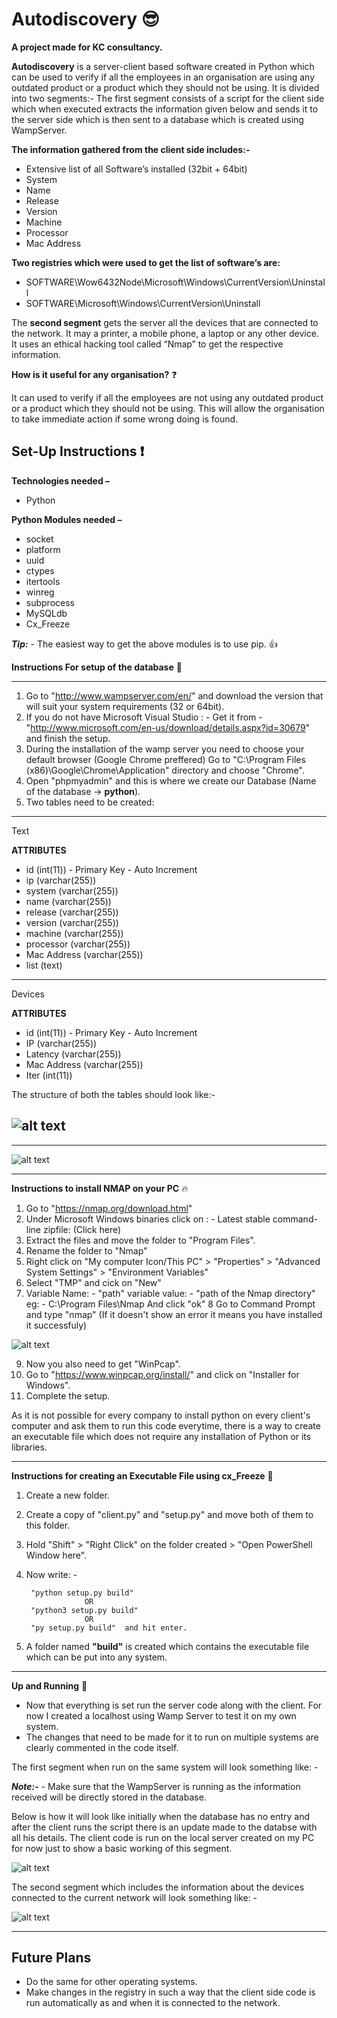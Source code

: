 # Autodiscovery :sunglasses:


**A project made for KC consultancy.**

**Autodiscovery** is a server-client based software created in Python which can be used to verify if all the employees in an organisation are using any outdated product or a product which they should not be using. It is divided into two segments:- 
The first segment consists of a script for the client side which when executed extracts the information given below and sends it to the server side which is then sent to a database which is created using WampServer.

**The information gathered from the client side includes:-**

+ Extensive list of all Software’s installed (32bit + 64bit)
+ System
+	Name
+	Release
+	Version
+	Machine
+	Processor
+	Mac Address

**Two registries which were used to get the list of software’s are:**

+	SOFTWARE\Wow6432Node\Microsoft\Windows\CurrentVersion\Uninstall
+	SOFTWARE\Microsoft\Windows\CurrentVersion\Uninstall

The **second segment** gets the server all the devices that are connected to the network. It may a printer, a mobile phone, a laptop or any other device. It uses an ethical hacking tool called “Nmap” to get the respective information. 

**How is it useful for any organisation?** :question:

It can used to verify if all the employees are not using any outdated product or a product which they should not be using. This will allow the organisation to take immediate action if some wrong doing is found.

## Set-Up Instructions :exclamation:


**Technologies needed –**
+ Python

**Python Modules needed –**
+ socket
+ platform
+ uuid
+ ctypes
+ itertools
+ winreg
+ subprocess
+ MySQLdb
+ Cx_Freeze

**_Tip:_** - The easiest way to get the above modules is to use pip. :thumbsup:

**Instructions For setup of the database** :newspaper:

-----------------------------------------

1. Go to "http://www.wampserver.com/en/" and download the version that will suit your system requirements (32 or 64bit).
2. If you do not have Microsoft Visual Studio : - 
Get it from -  "http://www.microsoft.com/en-us/download/details.aspx?id=30679" and finish the setup.
3. During the installation of the wamp server you need to choose your default browser (Google Chrome preffered)
Go to "C:\Program Files (x86)\Google\Chrome\Application" directory and choose "Chrome".
4. Open "phpmyadmin" and this is where we create our Database (Name of the database -> **python**).
5. Two tables need to be created:

--------
Text


**ATTRIBUTES**

+ id (int(11)) - Primary Key - Auto Increment
+ ip (varchar(255))
+ system (varchar(255))
+ name (varchar(255))
+ release (varchar(255))
+ version (varchar(255))
+ machine (varchar(255))
+ processor (varchar(255))
+ Mac Address (varchar(255))
+ list (text)

--------
Devices


**ATTRIBUTES**
+ id (int(11)) - Primary Key - Auto Increment
+ IP (varchar(255))
+ Latency (varchar(255))
+ Mac Address (varchar(255))
+ Iter (int(11))

The structure of both the tables should look like:-

![alt text](https://github.com/SatyamJindal/Autodiscovery/blob/master/Images/table_devices.PNG "Devices")
-------------
-------------

![alt text](https://github.com/SatyamJindal/Autodiscovery/blob/master/Images/table_text.PNG "Text")

-----------------------------------------

**Instructions to install NMAP on your PC** :fire:


1. Go to "https://nmap.org/download.html"
2. Under Microsoft Windows binaries click on : - 
Latest stable command-line zipfile: (Click here)
3. Extract the files and move the folder to "Program Files".
4. Rename the folder to "Nmap"
5. Right click on "My computer Icon/This PC" > "Properties" > "Advanced System Settings" > "Environment Variables"
6. Select "TMP" and cick on "New"
7. Variable Name: - "path"
    variable value: - "path of the Nmap directory"
                       eg: - C:\Program Files\Nmap
    And click "ok"
8 Go to Command Prompt and type "nmap"
(If it doesn't show an error it means you have installed it successfuly)

![alt text](https://github.com/SatyamJindal/Autodiscovery/blob/master/Images/Nmap.gif "Namp")

9. Now you also need to get "WinPcap".
10. Go to "https://www.winpcap.org/install/" and click on "Installer for Windows".
11. Complete the setup.

As it is not possible for every company to install python on every client's computer and ask them to run this code everytime, there is a way to create an executable file which does not require any installation of Python or its libraries.

-------------------------------------------------------------

**Instructions for creating an Executable File using cx_Freeze** :file_folder:

1. Create a new folder.
2. Create a copy of "client.py" and "setup.py" and move both of them to this folder.
3. Hold "Shift" > "Right Click" on the folder created > "Open PowerShell Window here".
4. Now write: - 

        "python setup.py build"
                    OR
        "python3 setup.py build"
	                OR
        "py setup.py build"  and hit enter.
5. A folder named **"build"** is created which contains the executable file which can be put into any system.

------------------
**Up and Running** :runner:

+ Now that everything is set run the server code along with the client. For now I created a localhost using Wamp Server to test it on my own system.
+ The changes that need to be made for it to run on multiple systems are clearly commented in the code itself.

The first segment when run on the same system will look something like: - 

**_Note:-_** - Make sure that the WampServer is running as the information received will be directly stored in the database.

Below is how it will look like initially when the database has no entry and after the client runs the script there is an update made to the databse with all his details. The client code is run on the local server created on my PC for now just to show a basic working of this segment.

![alt text](https://github.com/SatyamJindal/Autodiscovery/blob/master/Images/Server.gif "Implementation")


The second segment which includes the information about the devices connected to the current network will look something like: - 

![alt text](https://github.com/SatyamJindal/Autodiscovery/blob/master/Images/Network.gif "Network Devices")


------------
## Future Plans
+ Do the same for other operating systems.
+ Make changes in the registry in such a way that the client side code is run automatically as and when it is connected to the network.













